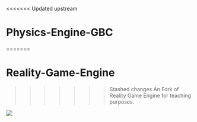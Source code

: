 <<<<<<< Updated upstream
# Physics-Engine-GBC
=======
# Reality-Game-Engine
>>>>>>> Stashed changes
An Fork of Reality Game Engine for teaching purposes.

![](https://i.imgur.com/44IeKeI.gif)
